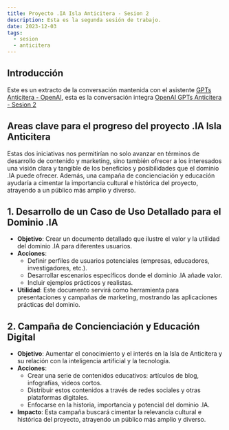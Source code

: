 ```yaml
---
title: Proyecto .IA Isla Anticitera - Sesion 2
description: Esta es la segunda sesión de trabajo.
date: 2023-12-03
tags:
  - sesion
  - anticitera
---
```


## Introducción

Este es un extracto de la conversación mantenida con el asistente [GPTs Anticitera - OpenAI](https://chat.openai.com/g/g-fnpHOClUW-anticitera), esta es la conversación integra [OpenAI GPTs Anticitera - Sesion 2](https://chat.openai.com/share/ed9c660d-6656-47fb-b06a-667dde8c2a17)

## Areas clave para el progreso del proyecto .IA Isla Anticitera

Estas dos iniciativas nos permitirían no solo avanzar en términos de desarrollo de contenido y marketing, sino también ofrecer a los interesados una visión clara y tangible de los beneficios y posibilidades que el dominio .IA puede ofrecer. Además, una campaña de concienciación y educación ayudaría a cimentar la importancia cultural e histórica del proyecto, atrayendo a un público más amplio y diverso.

## 1. Desarrollo de un Caso de Uso Detallado para el Dominio .IA

- **Objetivo**: Crear un documento detallado que ilustre el valor y la utilidad del dominio .IA para diferentes usuarios.
- **Acciones**:
  - Definir perfiles de usuarios potenciales (empresas, educadores, investigadores, etc.).
  - Desarrollar escenarios específicos donde el dominio .IA añade valor.
  - Incluir ejemplos prácticos y realistas.
- **Utilidad**: Este documento servirá como herramienta para presentaciones y campañas de marketing, mostrando las aplicaciones prácticas del dominio.

## 2. Campaña de Concienciación y Educación Digital

- **Objetivo**: Aumentar el conocimiento y el interés en la Isla de Anticitera y su relación con la inteligencia artificial y la tecnología.
- **Acciones**:
  - Crear una serie de contenidos educativos: artículos de blog, infografías, videos cortos.
  - Distribuir estos contenidos a través de redes sociales y otras plataformas digitales.
  - Enfocarse en la historia, importancia y potencial del dominio .IA.
- **Impacto**: Esta campaña buscará cimentar la relevancia cultural e histórica del proyecto, atrayendo un público más amplio y diverso.
